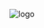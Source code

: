 <!-- _coverpage.md -->
![logo](/images/book.png)

<h1 id="typing-title"></h1> <blockquote id=typing-quote></blockquote> <div id="cover-links" style="display: none;"> <ul>
    <li><a href="/Me/">个人简介</a></li>
    <li><a href="/StudyNotes/">学习笔记</a></li>
  </ul>
  <p><a href="/README.md">开始使用 Let Go</a></p>
</div>